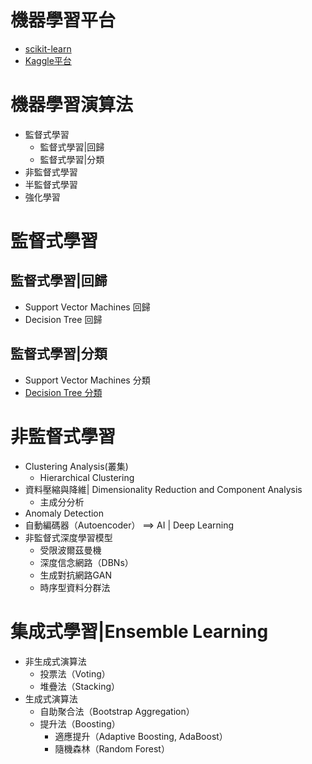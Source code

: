 # 機器學習平台
- [scikit-learn](./scikit-learn)
- [Kaggle平台](./Kaggle)
# 機器學習演算法
- 監督式學習
  - 監督式學習|回歸
  - 監督式學習|分類 
- 非監督式學習
- 半監督式學習
- 強化學習
# 監督式學習
## 監督式學習|回歸
- Support Vector Machines 回歸
- Decision Tree 回歸
## 監督式學習|分類 
- Support Vector Machines 分類
- [Decision Tree 分類](Decision_Tree_Classification.md)
# 非監督式學習
- Clustering Analysis(叢集)
  - Hierarchical Clustering 
- 資料壓縮與降維| Dimensionality Reduction and Component Analysis
  - 主成分分析
- Anomaly Detection
- 自動編碼器（Autoencoder） ==> AI | Deep Learning
- 非監督式深度學習模型
  - 受限波爾茲曼機
  - 深度信念網路（DBNs）
  - 生成對抗網路GAN
  - 時序型資料分群法 
# 集成式學習|Ensemble Learning
- 非生成式演算法
  - 投票法（Voting）
  - 堆疊法（Stacking）
- 生成式演算法
  - 自助聚合法（Bootstrap Aggregation）
  - 提升法（Boosting）
    - 適應提升（Adaptive Boosting, AdaBoost）
    - 隨機森林（Random Forest）
